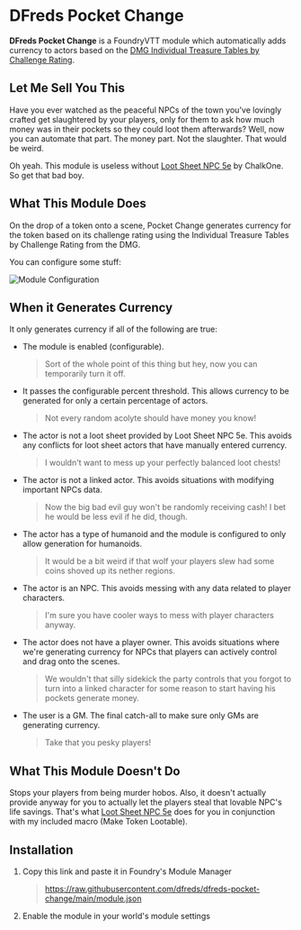 # DFreds Pocket Change

__DFreds Pocket Change__ is a FoundryVTT module which automatically adds currency to actors based on the [DMG Individual Treasure Tables by Challenge Rating](https://dungeonmastertools.github.io/treasure.html).

## Let Me Sell You This

Have you ever watched as the peaceful NPCs of the town you've lovingly crafted get slaughtered by your players, only for them to ask how much money was in their pockets so they could loot them afterwards? Well, now you can automate that part. The money part. Not the slaughter. That would be weird.

Oh yeah. This module is useless without [Loot Sheet NPC 5e](https://foundryvtt.com/packages/lootsheetnpc5e/) by ChalkOne. So get that bad boy.

## What This Module Does

On the drop of a token onto a scene, Pocket Change generates currency for the token based on its challenge rating using the Individual Treasure Tables by Challenge Rating from the DMG.

You can configure some stuff:

![Module Configuration](https://i.imgur.com/zAXjnQe.png)

## When it Generates Currency

It only generates currency if all of the following are true:

* The module is enabled (configurable).
  
  > Sort of the whole point of this thing but hey, now you can temporarily turn it off.

* It passes the configurable percent threshold. This allows currency to be generated for only a certain percentage of actors.

  > Not every random acolyte should have money you know!

* The actor is not a loot sheet provided by Loot Sheet NPC 5e. This avoids any conflicts for loot sheet actors that have manually entered currency.

  >  I wouldn't want to mess up your perfectly balanced loot chests!

* The actor is not a linked actor. This avoids situations with modifying important NPCs data.

  > Now the big bad evil guy won't be randomly receiving cash! I bet he would be less evil if he did, though.

* The actor has a type of humanoid and the module is configured to only allow generation for humanoids.

  > It would be a bit weird if that wolf your players slew had some coins shoved up its nether regions.

* The actor is an NPC. This avoids messing with any data related to player characters.

  > I'm sure you have cooler ways to mess with player characters anyway.

* The actor does not have a player owner. This avoids situations where we're generating currency for NPCs that players can actively control and drag onto the scenes.

  > We wouldn't that silly sidekick the party controls that you forgot to turn into a linked character for some reason to start having his pockets generate money.

* The user is a GM. The final catch-all to make sure only GMs are generating currency.

  > Take that you pesky players!

## What This Module Doesn't Do

Stops your players from being murder hobos. Also, it doesn't actually provide anyway for you to actually let the players steal that lovable NPC's life savings. That's what [Loot Sheet NPC 5e](https://foundryvtt.com/packages/lootsheetnpc5e/) does for you in conjunction with my included macro (Make Token Lootable).

## Installation

1. Copy this link and paste it in Foundry's Module Manager

    > https://raw.githubusercontent.com/dfreds/dfreds-pocket-change/main/module.json

2. Enable the module in your world's module settings
